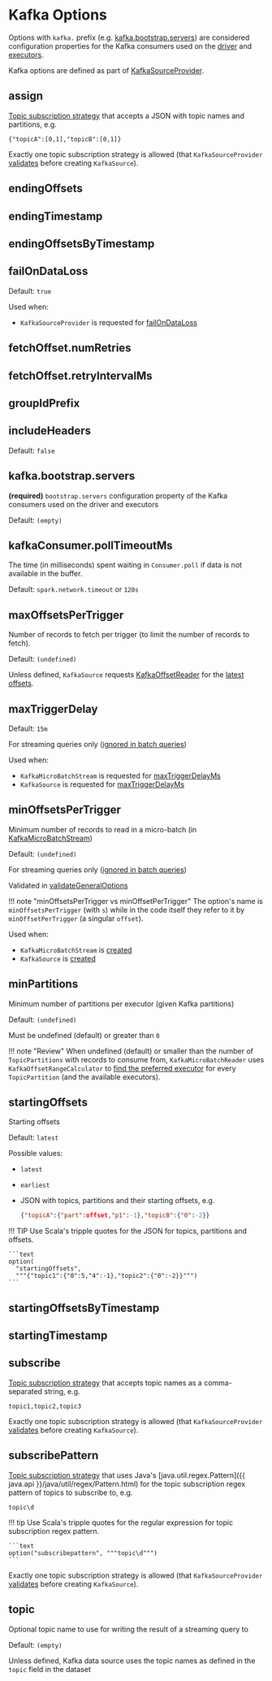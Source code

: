 # Kafka Options

Options with `kafka.` prefix (e.g. [kafka.bootstrap.servers](#kafka.bootstrap.servers)) are considered configuration properties for the Kafka consumers used on the [driver](KafkaSourceProvider.md#kafkaParamsForDriver) and [executors](KafkaSourceProvider.md#kafkaParamsForExecutors).

Kafka options are defined as part of [KafkaSourceProvider](KafkaSourceProvider.md).

## <span id="assign"><span id="ASSIGN"> assign

[Topic subscription strategy](ConsumerStrategy.md#AssignStrategy) that accepts a JSON with topic names and partitions, e.g.

```text
{"topicA":[0,1],"topicB":[0,1]}
```

Exactly one topic subscription strategy is allowed (that `KafkaSourceProvider` [validates](KafkaSourceProvider.md#validateGeneralOptions) before creating `KafkaSource`).

## <span id="endingOffsets"><span id="ENDING_OFFSETS_OPTION_KEY"> endingOffsets

## <span id="endingTimestamp"><span id="ENDING_TIMESTAMP_OPTION_KEY"> endingTimestamp

## <span id="endingOffsetsByTimestamp"><span id="ENDING_OFFSETS_BY_TIMESTAMP_OPTION_KEY"> endingOffsetsByTimestamp

## <span id="failOnDataLoss"><span id="FAIL_ON_DATA_LOSS_OPTION_KEY"> failOnDataLoss

Default: `true`

Used when:

* `KafkaSourceProvider` is requested for [failOnDataLoss](KafkaSourceProvider.md#failOnDataLoss)

## <span id="fetchOffset.numRetries"><span id="FETCH_OFFSET_NUM_RETRY"> fetchOffset.numRetries

## <span id="fetchOffset.retryIntervalMs"><span id="FETCH_OFFSET_RETRY_INTERVAL_MS"> fetchOffset.retryIntervalMs

## <span id="groupIdPrefix"><span id="GROUP_ID_PREFIX"> groupIdPrefix

## <span id="includeHeaders"><span id="INCLUDE_HEADERS"> includeHeaders

Default: `false`

## <span id="kafka.bootstrap.servers"> kafka.bootstrap.servers

**(required)** `bootstrap.servers` configuration property of the Kafka consumers used on the driver and executors

Default: `(empty)`

## <span id="kafkaConsumer.pollTimeoutMs"><span id="pollTimeoutMs"><span id="CONSUMER_POLL_TIMEOUT"> kafkaConsumer.pollTimeoutMs

The time (in milliseconds) spent waiting in `Consumer.poll` if data is not available in the buffer.

Default: `spark.network.timeout` or `120s`

## <span id="maxOffsetsPerTrigger"><span id="MAX_OFFSET_PER_TRIGGER"> maxOffsetsPerTrigger

Number of records to fetch per trigger (to limit the number of records to fetch).

Default: `(undefined)`

Unless defined, `KafkaSource` requests [KafkaOffsetReader](KafkaSource.md#kafkaReader) for the [latest offsets](KafkaOffsetReader.md#fetchLatestOffsets).

## <span id="maxTriggerDelay"><span id="MAX_TRIGGER_DELAY"> maxTriggerDelay

Default: `15m`

For streaming queries only ([ignored in batch queries](KafkaSourceProvider.md#validateBatchOptions))

Used when:

* `KafkaMicroBatchStream` is requested for [maxTriggerDelayMs](KafkaMicroBatchStream.md#maxTriggerDelayMs)
* `KafkaSource` is requested for [maxTriggerDelayMs](KafkaSource.md#maxTriggerDelayMs)

## <span id="minOffsetsPerTrigger"><span id="MIN_OFFSET_PER_TRIGGER"> minOffsetsPerTrigger

Minimum number of records to read in a micro-batch (in [KafkaMicroBatchStream](KafkaMicroBatchStream.md#getDefaultReadLimit))

Default: `(undefined)`

For streaming queries only ([ignored in batch queries](KafkaSourceProvider.md#validateBatchOptions))

Validated in [validateGeneralOptions](KafkaSourceProvider.md#validateGeneralOptions)

!!! note "minOffsetsPerTrigger vs minOffsetPerTrigger"
    The option's name is `minOffsetsPerTrigger` (with `s`) while in the code itself they refer to it by `minOffsetPerTrigger` (a singular `offset`).

Used when:

* `KafkaMicroBatchStream` is [created](KafkaMicroBatchStream.md#minOffsetPerTrigger)
* `KafkaSource` is [created](KafkaSource.md#minOffsetPerTrigger)

## <span id="minPartitions"><span id="MIN_PARTITIONS_OPTION_KEY"> minPartitions

Minimum number of partitions per executor (given Kafka partitions)

Default: `(undefined)`

Must be undefined (default) or greater than `0`

!!! note "Review"
    When undefined (default) or smaller than the number of `TopicPartitions` with records to consume from, `KafkaMicroBatchReader` uses `KafkaOffsetRangeCalculator` to [find the preferred executor](KafkaOffsetRangeCalculator.md#getLocation) for every `TopicPartition` (and the available executors).

## <span id="startingOffsets"><span id="STARTING_OFFSETS_OPTION_KEY"> startingOffsets

Starting offsets

Default: `latest`

Possible values:

* `latest`

* `earliest`

* JSON with topics, partitions and their starting offsets, e.g.

    ```json
    {"topicA":{"part":offset,"p1":-1},"topicB":{"0":-2}}
    ```

!!! TIP
    Use Scala's tripple quotes for the JSON for topics, partitions and offsets.

    ```text
    option(
      "startingOffsets",
      """{"topic1":{"0":5,"4":-1},"topic2":{"0":-2}}""")
    ```

## <span id="startingOffsetsByTimestamp"><span id="STARTING_OFFSETS_BY_TIMESTAMP_OPTION_KEY"> startingOffsetsByTimestamp

## <span id="startingTimestamp"><span id="STARTING_TIMESTAMP_OPTION_KEY"> startingTimestamp

## <span id="subscribe"><span id="SUBSCRIBE"> subscribe

[Topic subscription strategy](ConsumerStrategy.md#SubscribeStrategy) that accepts topic names as a comma-separated string, e.g.

```text
topic1,topic2,topic3
```

Exactly one topic subscription strategy is allowed (that `KafkaSourceProvider` [validates](KafkaSourceProvider.md#validateGeneralOptions) before creating `KafkaSource`).

## <span id="subscribePattern"><span id="SUBSCRIBE_PATTERN"> subscribePattern

[Topic subscription strategy](ConsumerStrategy.md#SubscribePatternStrategy) that uses Java's [java.util.regex.Pattern]({{ java.api }}/java/util/regex/Pattern.html) for the topic subscription regex pattern of topics to subscribe to, e.g.

```text
topic\d
```

!!! tip
    Use Scala's tripple quotes for the regular expression for topic subscription regex pattern.

    ```text
    option("subscribepattern", """topic\d""")
    ```

Exactly one topic subscription strategy is allowed (that `KafkaSourceProvider` [validates](KafkaSourceProvider.md#validateGeneralOptions) before creating `KafkaSource`).

## <span id="topic"><span id="TOPIC_OPTION_KEY"> topic

Optional topic name to use for writing the result of a streaming query to

Default: `(empty)`

Unless defined, Kafka data source uses the topic names as defined in the `topic` field in the dataset
